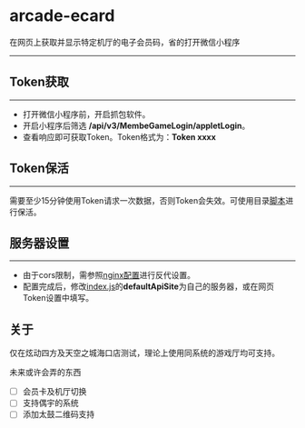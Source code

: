 # arcade-ecard

在网页上获取并显示特定机厅的电子会员码，省的打开微信小程序

---

## Token获取

---

- 打开微信小程序前，开启抓包软件。
- 开启小程序后筛选 **/api/v3/MembeGameLogin/appletLogin**。
- 查看响应即可获取Token。Token格式为：**Token xxxx**

## Token保活

---
需要至少15分钟使用Token请求一次数据，否则Token会失效。可使用目录[脚本](./Token_keepAlive.ps1)进行保活。

## 服务器设置

---

- 由于cors限制，需参照[nginx配置](./api.conf)进行反代设置。
- 配置完成后，修改[index.js](./js/index.js)的**defaultApiSite**为自己的服务器，或在网页Token设置中填写。

## 关于

仅在炫动四方及天空之城海口店测试，理论上使用同系统的游戏厅均可支持。

未来或许会弄的东西

- [ ] 会员卡及机厅切换
- [ ] 支持偶宇的系统
- [ ] 添加太鼓二维码支持
